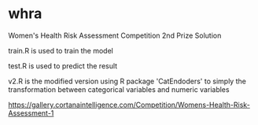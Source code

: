 # whra
Women's Health Risk Assessment Competition 2nd Prize Solution

train.R is used to train the model


test.R is used to predict the result


v2.R is the modified version using R package 'CatEndoders' to simply the transformation between categorical variables and numeric variables

https://gallery.cortanaintelligence.com/Competition/Womens-Health-Risk-Assessment-1
